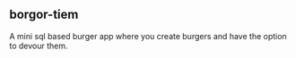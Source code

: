 ## borgor-tiem
A mini sql based burger app where you create burgers and have the option to devour them.
